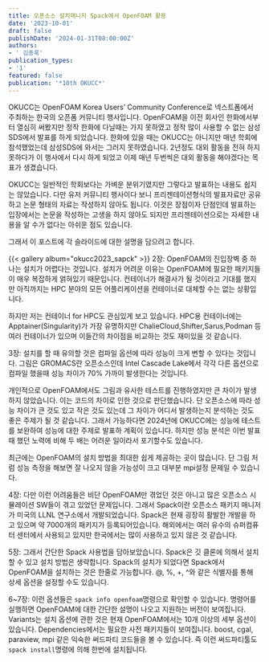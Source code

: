 ```yaml
---
title: 오픈소스 설치매니저 Spack에서 OpenFOAM 활용
date: '2023-10-01'
draft: false
publishDate: '2024-01-31T08:00:00Z'
authors:
- ' 김종록'
publication_types:
- '1'
featured: false
publication: '*10th OKUCC*'
---
```


OKUCC는 OpenFOAM Korea Users’ Community Conference로 넥스트폼에서 주최하는 한국의 오픈폼 커뮤니티 행사입니다.
OpenFOAM을 이전 회사인 한화에서부터 열심히 써봤지만 정작 한화에 다닐때는 가지 못하였고 정작 많이 사용할 수 없는 삼성 SDS에서 발표를 하게 되었습니다.
한화에 있을 때는 OKUCC는 아니지만 매년 학회에 참석했었는데 삼성SDS에 와서는 그러지 못하였습니다.
2년정도 대외 활동을 전혀 하지 못하다가 이 행사에서 다시 하게 되었고 이제 매년 두번씩은 대외 활동을 해야겠다는 목표가 생겼습니다.

OKUCC는 일반적인 학회보다는 가벼운 분위기였지만 그렇다고 발표하는 내용도 쉽지는 않았습니다.
다만 유저 커뮤니티 행사이다 보니 프리젠테이션형식의 발표자료만 공유하고 논문 형태의 자료는 작성하지 않아도 됩니다.
이것은 장점이자 단점인데 발표하는 입장에서는 논문을 작성하는 고생을 하지 않아도 되지만 프리젠테이션으로는 자세한 내용을 알 수가 없다는 아쉬운 점도 있습니다.

그래서 이 포스트에 각 슬라이드에 대한 설명을 담으려고 합니다.

{{< gallery album="okucc2023_sapck" >}}
2장: OpenFOAM의 진입장벽 중 하나는 설치가 어렵다는 것입니다. 설치가 어려운 이유는 OpenFOAM에 필요한 패키지들이 매우 복잡하게 얽혀있기 때문입니다.
컨테이너가 해결사가 될 것이라고 기대를 했지만 아직까지는 HPC 분야의 모든 어플리케이션을 컨테이너로 대체할 수는 없는 상황입니다.

하지만 저는 컨테이너 for HPC도 관심있게 보고 있습니다. 
HPC용 컨테이너에는 Apptainer(Singularity)가 가장 유명하지만 ChalieCloud,Shifter,Sarus,Podman 등 여러 컨테이너가 있으며 이들간의 차이점을 비교하는 것도 재미있을 것 같습니다.

3장: 설치를 할 때 유의할 것은 컴파일 옵션에 따라 성능이 크게 변할 수 있다는 것입니다.
그림은 GROMACS란 오픈소스인데 Intel Cascade Lake에서 각각 다른 옵션으로 컴파일 했을때 성능 차이가 70% 가까이 발생한다는 것입니다.


개인적으로 OpenFOAM에서도 그림과 유사한 테스트를 진행하였지만 큰 차이가 발생하지 않았습니다. 이는 코드의 차이로 인한 것으로 판단했습니다.
단 오픈소스에 따라 성능 차이가 큰 것도 있고 작은 것도 있는데 그 차이가 어디서 발생하는지 분석하는 것도 좋은 주제가 될 것 같습니다. 
그래서 가능하다면 2024년에 OKUCC에는 성능에 테스트를 보완하여 성능에 대한 주제로 발표하 계획이 있습니다.
하지만 성능 분석은 이번 발표 때 했던 노력에 비해 두 배는 어려운 일이라서 포기할수도 있습니다.

최근에는 OpenFOAM의 설치 방법을 최대한 쉽게 제공하는 곳이 많습니다.
단 그림 처럼 성능 측정을 해보면 잘 나오지 않을 가능성이 크고 대부분 mpi설정 문제일 수 있습니다.

4장: 다만 이런 어려움들은 비단 OpenFOAM만 겪었던 것은 아니고 많은 오픈소스 시뮬레이션 SW들이 겪고 있었던 문제입니다.
그래서 Spack이란 오픈소스 패키지 매니저가 미국의 LLNL 연구소에서 개발되었습니다.
Spack은 현재 굉장히 활발한 개발을 하고 있으며 약 7000개의 패키지가 등록되어있습니다.
해외에서는 여러 유수의 슈퍼컴퓨터 센터에서 사용되고 있지만 한국에서는 많이 사용하고 있지 않은 것 같습니다.


5장: 그래서 간단한 Spack 사용법을 담아보았습니다.
Spack은 깃 클론에 의해서 설치할 수 있고 설치 방법은 생략합니다.
Spack의 설치가 되었다면 Spack에서 OpenFOAM을 설치하는 것은 한줄로 가능합니다. 
@, %, +, ^와 같은 식별자를 통해 상세 옵션을 설정할 수도 있습니다.

6~7장: 이런 옵션들은 `spack info openfoam`명령으로 확인할 수 있습니다.
명령어를 실행하면 OpenFOAM에 대한 간단한 설명이 나오고 지원하는 버전이 보여집니다.
Variants는 설치 옵션에 관한 것은 현재 OpenFOAM에서는 10개 이상의 세부 옵션이 있습니다.
Dependencies에서는 필요한 사전 패키지들이 보여집니다. boost, cgal, paraview, mpi 같은 익숙한 써드파티 코드들을 볼 수 있습니다.
즉 이런 써드파티툴도 `spack install`명령에 의해 한번에 설치됩니다.


